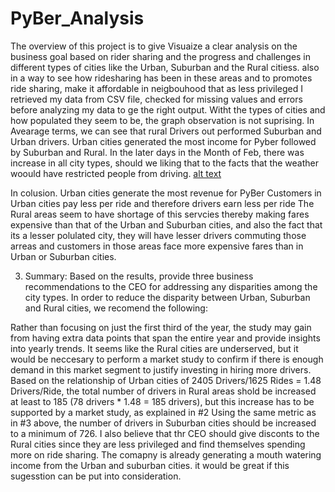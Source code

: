 # PyBer_Analysis 
The overview of this project is to give Visuaize a clear analysis on the business goal based on rider sharing and the progress and challenges in different types of cities like the Urban, Suburban and the Rural citiess. also in a way to see how ridesharing has been in these areas and to promotes ride sharing, make it affordable in neigbouhood that as less privileged
I retrieved my data from CSV file, checked for missing values and errors before analyzing my data to ge the right output. 
Witht the types of cities and how populated they seem to be, the graph observation is not suprising. 
In Avearage terms, we can see that rural Drivers out performed Suburban and Urban drivers.
Urban cities generated the most income for Pyber followed by Suburban and Rural. 
In the later days in the Month of Feb, there was increase in all city types, should we liking that to the facts that the weather woould have restricted people from driving. 
[alt text](https://github.com/DeloxyAdeola/PyBer_Analysis/blob/main/mat%20graph.png "a graph")





In colusion.
Urban cities generate the most revenue for PyBer
Customers in Urban cities pay less per ride and therefore drivers earn less per ride
The Rural areas seem to have shortage of this servcies thereby making fares expensive than that of the Urban and Suburban cities, and also the fact that its a lesser polulated city, they will have lesser drivers commuting those arreas and customers in those areas face more expensive fares than in Urban or Suburban cities.

3. Summary: Based on the results, provide three business recommendations to the CEO for addressing any disparities among the city types.
In order to reduce the disparity between Urban, Suburban and Rural cities, we recomend the following:

Rather than focusing on just the first third of the year, the study may gain from having extra data points that span the entire year and provide insights into yearly trends.
It seems like the Rural cities are underserved, but it would be neccesary to perform a market study to confirm if there is enough demand in this market segment to justify investing in hiring more drivers.
Based on the relationship of Urban cities of 2405 Drivers/1625 Rides = 1.48 Drivers/Ride, the total number of drivers in Rural areas shold be increased at least to 185 (78 drivers * 1.48 = 185 drivers), but this increase has to be supported by a market study, as explained in #2
Using the same metric as in #3 above, the number of drivers in Suburban cities should be increased to a minimum of 726.
I also believe that thr CEO should give disconts to the Rural cities since they are less privileged and find themselves spending more on ride sharing. The comapny is already generating a mouth watering income from the Urban and suburban cities. it would be great if this sugesstion can be put into consideration. 

